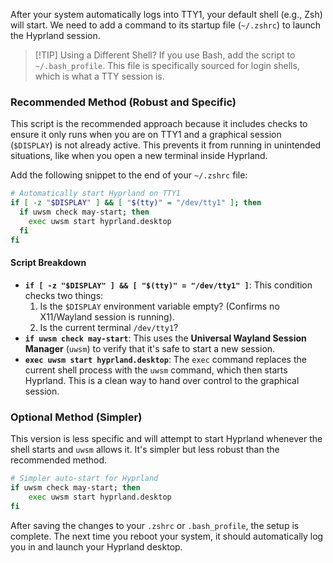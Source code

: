 
After your system automatically logs into TTY1, your default shell (e.g., Zsh) will start. We need to add a command to its startup file (`~/.zshrc`) to launch the Hyprland session.

> [!TIP] Using a Different Shell?
> If you use Bash, add the script to `~/.bash_profile`. This file is specifically sourced for login shells, which is what a TTY session is.

### Recommended Method (Robust and Specific)

This script is the recommended approach because it includes checks to ensure it only runs when you are on TTY1 and a graphical session (`$DISPLAY`) is not already active. This prevents it from running in unintended situations, like when you open a new terminal inside Hyprland.

Add the following snippet to the end of your `~/.zshrc` file:

```sh
# Automatically start Hyprland on TTY1
if [ -z "$DISPLAY" ] && [ "$(tty)" = "/dev/tty1" ]; then
  if uwsm check may-start; then
    exec uwsm start hyprland.desktop
  fi
fi
```

#### Script Breakdown
- **`if [ -z "$DISPLAY" ] && [ "$(tty)" = "/dev/tty1" ]`**: This condition checks two things:
    1. Is the `$DISPLAY` environment variable empty? (Confirms no X11/Wayland session is running).
    2. Is the current terminal `/dev/tty1`?
- **`if uwsm check may-start`**: This uses the **Universal Wayland Session Manager** (`uwsm`) to verify that it's safe to start a new session.
- **`exec uwsm start hyprland.desktop`**: The `exec` command replaces the current shell process with the `uwsm` command, which then starts Hyprland. This is a clean way to hand over control to the graphical session.

### Optional Method (Simpler)

This version is less specific and will attempt to start Hyprland whenever the shell starts and `uwsm` allows it. It's simpler but less robust than the recommended method.

```sh
# Simpler auto-start for Hyprland
if uwsm check may-start; then
    exec uwsm start hyprland.desktop
fi
```

After saving the changes to your `.zshrc` or `.bash_profile`, the setup is complete. The next time you reboot your system, it should automatically log you in and launch your Hyprland desktop.

